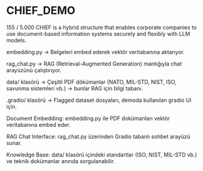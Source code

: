 # CHIEF_DEMO
 155 / 5.000 CHIEF is a hybrid structure that enables corporate companies to use document-based information systems securely and flexibly with LLM models.

 embedding.py → Belgeleri embed ederek vektör veritabanına aktarıyor.

rag_chat.py → RAG (Retrieval-Augmented Generation) mantığıyla chat arayüzünü çalıştırıyor.

data/ klasörü → Çeşitli PDF dökümanlar (NATO, MIL-STD, NIST, ISO, savunma sistemleri vb.) → bunlar RAG için bilgi tabanı.

.gradio/ klasörü → Flagged dataset dosyaları, demoda kullanılan gradio UI için.

Document Embedding: embedding.py ile PDF dokümanları vektör veritabanına embed eder.

RAG Chat Interface: rag_chat.py üzerinden Gradio tabanlı sohbet arayüzü sunar.

Knowledge Base: data/ klasörü içindeki standartlar (ISO, NIST, MIL-STD vb.) ve teknik dokümanlar anında sorgulanabilir.
